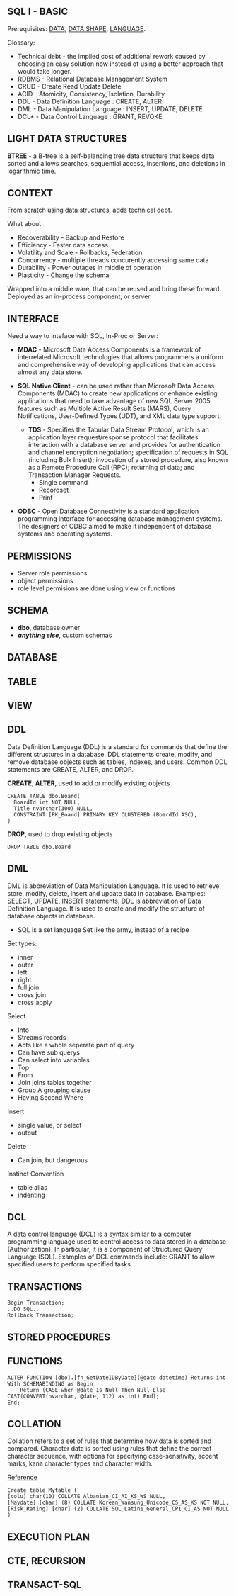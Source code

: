 ## SQL I - BASIC ## 

Prerequisites: [DATA](000.010%20-%20DATA.md), [DATA SHAPE](000.011%20-%20DATA%20SHAPE.md), [LANGUAGE](010.000%20-%20LANGUAGE.md).

Glossary:
  - Technical debt - the implied cost of additional rework caused by choosing an easy solution now instead of using a better approach that would take longer.
  - RDBMS - Relational Database Management System
  - CRUD - Create Read Update Delete
  - ACID - Atomicity, Consistency, Isolation, Durability
  - DDL - Data Definition Language : CREATE, ALTER
  - DML - Data Manipulation Language : INSERT, UPDATE, DELETE
  - DCL* - Data Control Language : GRANT, REVOKE

## LIGHT DATA STRUCTURES ##

**BTREE** - a B-tree is a self-balancing tree data structure that keeps data sorted and allows searches, sequential access, insertions, and deletions in logarithmic time.


## CONTEXT ##

From scratch using data structures, adds technical debt.

What about
- Recoverability - Backup and Restore
- Efficiency - Faster data access
- Volatility and Scale - Rollbacks, Federation
- Concurrency - multiple threads concurently accessing same data
- Durability - Power outages in middle of operation
- Plasticity - Change the schema

Wrapped into a middle ware, that can be reused and bring these forward. Deployed as an in-process component, or server.

## INTERFACE ##

Need a way to inteface with SQL, In-Proc or Server:

* **MDAC** - Microsoft Data Access Components is a framework of interrelated Microsoft technologies that allows programmers a uniform and comprehensive way of developing applications that can access almost any data store.

* **SQL Native Client** - can be used rather than Microsoft Data Access Components (MDAC) to create new applications or enhance existing applications that need to take advantage of new SQL Server 2005 features such as Multiple Active Result Sets (MARS), Query Notifications, User-Defined Types (UDT), and XML data type support.

  * **TDS** - Specifies the Tabular Data Stream Protocol, which is an application layer request/response protocol that facilitates interaction with a database server and provides for authentication and channel encryption negotiation; specification of requests in SQL (including Bulk Insert); invocation of a stored procedure, also known as a Remote Procedure Call (RPC); returning of data; and Transaction Manager Requests.
    - Single command
    - Recordset
    - Print

* **ODBC** - Open Database Connectivity is a standard application programming interface for accessing database management systems. The designers of ODBC aimed to make it independent of database systems and operating systems.

## PERMISSIONS ##

* Server role permissions
* object permissions
* role level permisions are done using view or functions

## SCHEMA ##

* **dbo**, database owner
* ***anything else***, custom schemas

## DATABASE ##

## TABLE ##

## VIEW ##


## DDL ##

Data Definition Language (DDL) is a standard for commands that define the different structures in a database. DDL statements create, modify, and remove database objects such as tables, indexes, and users. Common DDL statements are CREATE, ALTER, and DROP.

**CREATE**, **ALTER**, used to add or modify existing objects

```
CREATE TABLE dbo.Board(
  BoardId int NOT NULL,
  Title nvarchar(300) NULL,
  CONSTRAINT [PK_Board] PRIMARY KEY CLUSTERED (BoardId ASC),
)
```

**DROP**, used to drop existing objects
```
DROP TABLE dbo.Board
```

## DML ##

DML is abbreviation of Data Manipulation Language. It is used to retrieve, store, modify, delete, insert and update data in database. Examples: SELECT, UPDATE, INSERT statements. DDL is abbreviation of Data Definition Language. It is used to create and modify the structure of database objects in database.

* SQL is a set language
Set like the army, instead of a recipe

Set types:
- inner
- outer
- left
- right
- full join
- cross join
- cross apply

Select
- Into
- Streams records
- Acts like a whole seperate part of query
- Can have sub querys
- Can select into variables
- Top
- From
- Join joins tables together
- Group A grouping clause
- Having Second Where

Insert
- single value, or select
- output

Delete
- Can join, but dangerous

Instinct Convention
* table alias
* indenting

## DCL ##

A data control language (DCL) is a syntax similar to a computer programming language used to control access to data stored in a database (Authorization). In particular, it is a component of Structured Query Language (SQL). Examples of DCL commands include: GRANT to allow specified users to perform specified tasks.


## TRANSACTIONS ##

```
Begin Transaction;
..DO SQL..
Rollback Transaction;
```

## STORED PROCEDURES ##



## FUNCTIONS ##

```
ALTER FUNCTION [dbo].[fn_GetDateIDByDate](@date datetime) Returns int With SCHEMABINDING as Begin
	Return (CASE when @date Is Null Then Null Else CAST(CONVERT(nvarchar, @date, 112) as int) End);
End;
```

## COLLATION ##

Collation refers to a set of rules that determine how data is sorted and compared. Character data is sorted using rules that define the correct character sequence, with options for specifying case-sensitivity, accent marks, kana character types and character width.

[Reference](https://www.databasejournal.com/features/mssql/article.php/3302341/SQL-Server-and-Collation.htm)

```
Create table Mytable (
[colu] char(10) COLLATE Albanian_CI_AI_KS_WS NULL,
[Maydate] [char] (8) COLLATE Korean_Wansung_Unicode_CS_AS_KS NOT NULL,
[Risk_Rating] [char] (2) COLLATE SQL_Latin1_General_CP1_CI_AS NOT NULL 
)
```


## EXECUTION PLAN ##

## CTE, RECURSION ##

## TRANSACT-SQL ##
